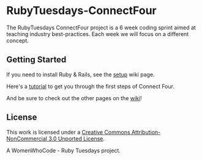 # RubyTuesdays-ConnectFour

The RubyTuesdays ConnectFour project is a 6 week coding sprint aimed at teaching industry best-practices. Each week we will focus on a different concept. 


## Getting Started
If you need to install Ruby & Rails, see the [setup](https://github.com/acanyon/RubyTuesdays-ConnectFour/wiki/Setup-Ruby-%28OS-X-and-Windows%29) wiki page.

Here's a [tutorial](https://github.com/acanyon/RubyTuesdays-ConnectFour/wiki/Connect-Four-Basics) to get you through the first steps of Connect Four.

And be sure to check out the other pages on the [wiki](https://github.com/acanyon/RubyTuesdays-ConnectFour/wiki)!

## License 
This work is licensed under a [Creative Commons Attribution-NonCommercial 3.0 Unported License](http://creativecommons.org/licenses/by-nc/3.0/deed.en_US). 



A WomenWhoCode - Ruby Tuesdays project.
